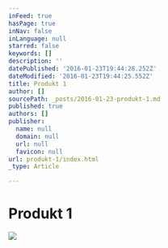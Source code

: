```yaml
---
inFeed: true
hasPage: true
inNav: false
inLanguage: null
starred: false
keywords: []
description: ''
datePublished: '2016-01-23T19:44:28.252Z'
dateModified: '2016-01-23T19:44:25.552Z'
title: Produkt 1
author: []
sourcePath: _posts/2016-01-23-produkt-1.md
published: true
authors: []
publisher:
  name: null
  domain: null
  url: null
  favicon: null
url: produkt-1/index.html
_type: Article

---
```

# Produkt 1
![](https://the-grid-user-content.s3-us-west-2.amazonaws.com/8ba8995c-0d71-4728-b77a-3ea8ed16985c.jpg)